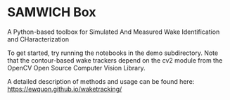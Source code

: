 # SAMWICH Box
A Python-based toolbox for Simulated And Measured Wake Identification and CHaracterization

To get started, try running the notebooks in the demo subdirectory. Note that
the contour-based wake trackers depend on the cv2 module from the OpenCV Open
Source Computer Vision Library.

A detailed description of methods and usage can be found here:
https://ewquon.github.io/waketracking/

